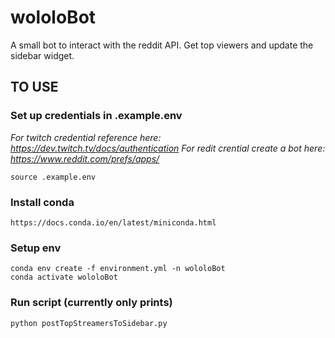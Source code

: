 # wololoBot
A small bot to interact with the reddit API. Get top viewers and update the sidebar widget.

## TO USE

### Set up credentials in .example.env

*For twitch credential reference here: https://dev.twitch.tv/docs/authentication*
*For redit crential create a bot here: https://www.reddit.com/prefs/apps/*
```
source .example.env
```

### Install conda 
```
https://docs.conda.io/en/latest/miniconda.html
```

### Setup env
```
conda env create -f environment.yml -n wololoBot
conda activate wololoBot
```

### Run script (currently only prints)
```
python postTopStreamersToSidebar.py
```
